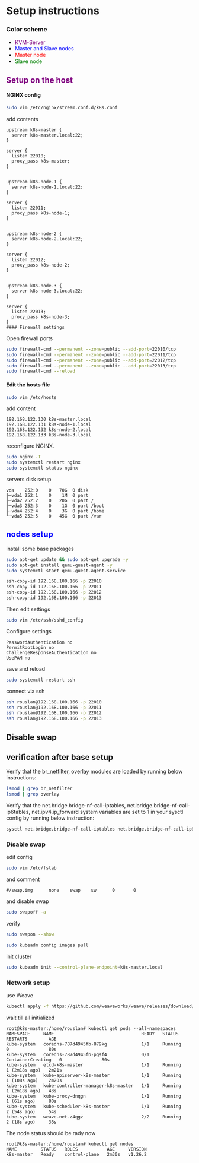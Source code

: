 # Setup instructions
### Color scheme
- <span style="color:purple">KVM-Server</span>
- <span style="color:blue">Master and Slave nodes</span>
- <span style="color:red">Master node</span>
- <span style="color:green">Slave node</span>



## <span style="color:purple">Setup on the host</span>
#### NGINX config

```bash
sudo vim /etc/nginx/stream.conf.d/k8s.conf
```
add contents
```text
upstream k8s-master {
  server k8s-master.local:22;
}

server {
  listen 22010;
  proxy_pass k8s-master;
}


upstream k8s-node-1 {
  server k8s-node-1.local:22;
}

server {
  listen 22011;
  proxy_pass k8s-node-1;
}


upstream k8s-node-2 {
  server k8s-node-2.local:22;
}

server {
  listen 22012;
  proxy_pass k8s-node-2;
}


upstream k8s-node-3 {
  server k8s-node-3.local:22;
}

server {
  listen 22013;
  proxy_pass k8s-node-3;
}
#### Firewall settings
```
Open firewall ports
```bash
sudo firewall-cmd --permanent --zone=public --add-port=22010/tcp
sudo firewall-cmd --permanent --zone=public --add-port=22011/tcp
sudo firewall-cmd --permanent --zone=public --add-port=22012/tcp
sudo firewall-cmd --permanent --zone=public --add-port=22013/tcp
sudo firewall-cmd --reload
```
#### Edit the hosts file
```bash
sudo vim /etc/hosts
```
add content
```text
192.168.122.130 k8s-master.local
192.168.122.131 k8s-node-1.local
192.168.122.132 k8s-node-2.local
192.168.122.133 k8s-node-3.local
```

reconfigure NGINX.
```bash
sudo nginx -T
sudo systemctl restart nginx
sudo systemctl status nginx
```

servers
disk setup
```text
vda    252:0    0   70G  0 disk 
├─vda1 252:1    0    1M  0 part 
├─vda2 252:2    0   20G  0 part /
├─vda3 252:3    0    1G  0 part /boot
├─vda4 252:4    0    3G  0 part /home
└─vda5 252:5    0   45G  0 part /var

```
## <span style="color:blue">nodes setup</span>
install some base packages
```bash
sudo apt-get update && sudo apt-get upgrade -y
sudo apt-get install qemu-guest-agent -y
sudo systemctl start qemu-guest-agent.service
```
```bash
ssh-copy-id 192.168.100.166 -p 22010
ssh-copy-id 192.168.100.166 -p 22011
ssh-copy-id 192.168.100.166 -p 22012
ssh-copy-id 192.168.100.166 -p 22013
```
Then edit settings
```sh
sudo vim /etc/ssh/sshd_config
```
Configure settings
```text
PasswordAuthentication no
PermitRootLogin no
ChallengeResponseAuthentication no
UsePAM no
```
save and reload
```sh
sudo systemctl restart ssh
```
connect via ssh 
```bash
ssh rouslan@192.168.100.166 -p 22010
ssh rouslan@192.168.100.166 -p 22011
ssh rouslan@192.168.100.166 -p 22012
ssh rouslan@192.168.100.166 -p 22013
```
## Disable swap

## verification after base setup
Verify that the br_netfilter, overlay modules are loaded by running below instructions:
```bash
lsmod | grep br_netfilter
lsmod | grep overlay
```
Verify that the net.bridge.bridge-nf-call-iptables, net.bridge.bridge-nf-call-ip6tables, net.ipv4.ip_forward system variables are set to 1 in your sysctl config by running below instruction:
```bash
sysctl net.bridge.bridge-nf-call-iptables net.bridge.bridge-nf-call-ip6tables net.ipv4.ip_forward
```
### Disable swap
edit config
```bash
sudo vim /etc/fstab
```
and comment
```text
#/swap.img      none    swap    sw      0       0
```
and disable swap
```bash
sudo swapoff -a
```
verify
```bash
sudo swapon --show
```

```bash
sudo kubeadm config images pull
```
init cluster
```bash
sudo kubeadm init --control-plane-endpoint=k8s-master.local
```
### Network setup
use Weave
```bash
kubectl apply -f https://github.com/weaveworks/weave/releases/download/v2.8.1/weave-daemonset-k8s.yaml
```
wait till all initialized
```text
root@k8s-master:/home/rouslan# kubectl get pods --all-namespaces
NAMESPACE     NAME                                 READY   STATUS              RESTARTS        AGE
kube-system   coredns-787d4945fb-879kg             1/1     Running             0               80s
kube-system   coredns-787d4945fb-pgsf4             0/1     ContainerCreating   0               80s
kube-system   etcd-k8s-master                      1/1     Running             1 (2m18s ago)   2m21s
kube-system   kube-apiserver-k8s-master            1/1     Running             1 (108s ago)    2m20s
kube-system   kube-controller-manager-k8s-master   1/1     Running             1 (2m18s ago)   43s
kube-system   kube-proxy-dnqgn                     1/1     Running             1 (61s ago)     80s
kube-system   kube-scheduler-k8s-master            1/1     Running             2 (54s ago)     54s
kube-system   weave-net-z4qgz                      2/2     Running             2 (18s ago)     36s
```
The node status should be rady now
```text
root@k8s-master:/home/rouslan# kubectl get nodes
NAME         STATUS   ROLES           AGE     VERSION
k8s-master   Ready    control-plane   2m30s   v1.26.2
```
